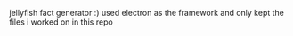 jellyfish fact generator :) 
used electron as the framework and only kept the files i worked on in this repo
